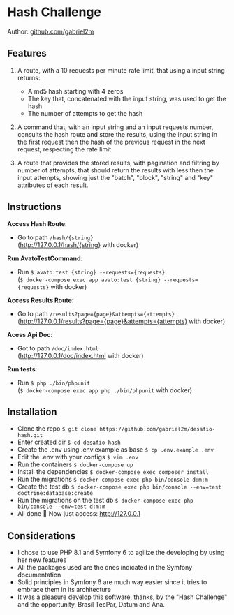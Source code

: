 Hash Challenge
===

Author: <a href="https://github.com/gabriel2m" target="_blank">github.com/gabriel2m</a>

Features
---
  1. A route, with a 10 requests per minute rate limit, that using a input string returns: 
      * A md5 hash starting with 4 zeros
      * The key that, concatenated with the input string, was used to get the hash
      * The number of attempts to get the hash

  2. A command that, with an input string and an input requests number, consults the hash route and store the results,
    using the input string in the first request then the hash of the previous request in the next request, 
    respecting the rate limit
    
  3. A route that provides the stored results, with pagination and filtring by number of attempts,
    that should return the results with less then the input attempts, 
    showing just the "batch", "block", "string" and "key" attributes of each result.


Instructions
---
  **Access Hash Route**:
  * Go to path `/hash/{string}`  
  (<a href="http://127.0.0.1/hash/{string}" target="_blank">http://127.0.0.1/hash/{string}</a> with docker)

  **Run AvatoTestCommand**:
  * Run `$ avato:test {string} --requests={requests}`  
  (`$ docker-compose exec app avato:test {string} --requests={requests}` with docker)

  **Access Results Route**:
  * Go to path `/results?page={page}&attempts={attempts}`  
  (<a href="http://127.0.0.1/results?page={page}&attempts={attempts}" target="_blank">http://127.0.0.1/results?page={page}&attempts={attempts}</a> with docker)

  **Acess Api Doc**:
  * Got to path `/doc/index.html`  
  (<a href="http://127.0.0.1/doc/index.html" target="_blank">http://127.0.0.1/doc/index.html</a> with docker)

  **Run tests**:
  * Run `$ php ./bin/phpunit`  
  (`$ docker-compose exec app php ./bin/phpunit` with docker)
  
Installation
---
  * Clone the repo `$ git clone https://github.com/gabriel2m/desafio-hash.git`
  * Enter created dir `$ cd desafio-hash`
  * Create the .env using .env.example as base  `$ cp .env.example .env`
  * Edit the .env with your configs `$ vim .env`
  * Run the containers `$ docker-compose up`
  * Install the dependencies `$ docker-compose exec composer install`
  * Run the migrations `$ docker-compose exec php bin/console d:m:m`
  * Create the test db `$ docker-compose exec php bin/console --env=test doctrine:database:create`
  * Run the migrations on the test db `$ docker-compose exec php bin/console --env=test d:m:m`
  * All done 🙌 Now just access: <a href="http://127.0.0.1" target="_blank">http://127.0.0.1</a>

Considerations
---
  * I chose to use PHP 8.1 and Symfony 6 to agilize the developing by using her new features
  * All the packages used are the ones indicated in the Symfony documentation
  * Solid principles in Symfony 6 are much way easier since it tries to embrace them in its architecture
  * It was a pleasure develop this software, thanks, by the "Hash Challenge" and the opportunity, Brasil TecPar, Datum and Ana.